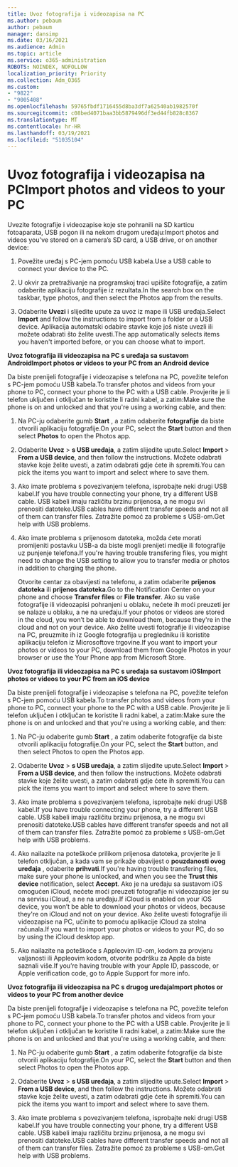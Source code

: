 ```yaml
---
title: Uvoz fotografija i videozapisa na PC
ms.author: pebaum
author: pebaum
manager: dansimp
ms.date: 03/16/2021
ms.audience: Admin
ms.topic: article
ms.service: o365-administration
ROBOTS: NOINDEX, NOFOLLOW
localization_priority: Priority
ms.collection: Adm_O365
ms.custom:
- "9822"
- "9005408"
ms.openlocfilehash: 59765fbdf1716455d8ba3df7a62540ab1982570f
ms.sourcegitcommit: c08bed4071baa3bb5879496df3ed44fb828c8367
ms.translationtype: MT
ms.contentlocale: hr-HR
ms.lasthandoff: 03/19/2021
ms.locfileid: "51035104"
---
```

# <a name="import-photos-and-videos-to-your-pc"></a><span data-ttu-id="09b94-102">Uvoz fotografija i videozapisa na PC</span><span class="sxs-lookup"><span data-stu-id="09b94-102">Import photos and videos to your PC</span></span>

<span data-ttu-id="09b94-103">Uvezite fotografije i videozapise koje ste pohranili na SD karticu fotoaparata, USB pogon ili na nekom drugom uređaju:</span><span class="sxs-lookup"><span data-stu-id="09b94-103">Import photos and videos you've stored on a camera’s SD card, a USB drive, or on another device:</span></span>

1. <span data-ttu-id="09b94-104">Povežite uređaj s PC-jem pomoću USB kabela.</span><span class="sxs-lookup"><span data-stu-id="09b94-104">Use a USB cable to connect your device to the PC.</span></span>

1. <span data-ttu-id="09b94-105">U okvir za pretraživanje na programskoj traci upišite fotografije, a zatim odaberite aplikaciju fotografije iz rezultata.</span><span class="sxs-lookup"><span data-stu-id="09b94-105">In the search box on the taskbar, type photos, and then select the Photos app from the results.</span></span>

1. <span data-ttu-id="09b94-106">Odaberite **Uvezi** i slijedite upute za uvoz iz mape ili USB uređaja.</span><span class="sxs-lookup"><span data-stu-id="09b94-106">Select **Import** and follow the instructions to import from a folder or a USB device.</span></span> <span data-ttu-id="09b94-107">Aplikacija automatski odabire stavke koje još niste uvezli ili možete odabrati što želite uvesti.</span><span class="sxs-lookup"><span data-stu-id="09b94-107">The app automatically selects items you haven't imported before, or you can choose what to import.</span></span>

<span data-ttu-id="09b94-108">**Uvoz fotografija ili videozapisa na PC s uređaja sa sustavom Android**</span><span class="sxs-lookup"><span data-stu-id="09b94-108">**Import photos or videos to your PC from an Android device**</span></span>

<span data-ttu-id="09b94-109">Da biste prenijeli fotografije i videozapise s telefona na PC, povežite telefon s PC-jem pomoću USB kabela.</span><span class="sxs-lookup"><span data-stu-id="09b94-109">To transfer photos and videos from your phone to PC, connect your phone to the PC with a USB cable.</span></span> <span data-ttu-id="09b94-110">Provjerite je li telefon uključen i otključan te koristite li radni kabel, a zatim:</span><span class="sxs-lookup"><span data-stu-id="09b94-110">Make sure the phone is on and unlocked and that you're using a working cable, and then:</span></span>

1. <span data-ttu-id="09b94-111">Na PC-ju odaberite gumb **Start** , a zatim odaberite **fotografije** da biste otvorili aplikaciju fotografije.</span><span class="sxs-lookup"><span data-stu-id="09b94-111">On your PC, select the **Start** button and then select **Photos** to open the Photos app.</span></span>

1. <span data-ttu-id="09b94-112">Odaberite **Uvoz**  >  **s USB uređaja**, a zatim slijedite upute.</span><span class="sxs-lookup"><span data-stu-id="09b94-112">Select **Import** > **From a USB device**, and then follow the instructions.</span></span> <span data-ttu-id="09b94-113">Možete odabrati stavke koje želite uvesti, a zatim odabrati gdje ćete ih spremiti.</span><span class="sxs-lookup"><span data-stu-id="09b94-113">You can pick the items you want to import and select where to save them.</span></span>

1. <span data-ttu-id="09b94-114">Ako imate problema s povezivanjem telefona, isprobajte neki drugi USB kabel.</span><span class="sxs-lookup"><span data-stu-id="09b94-114">If you have trouble connecting your phone, try a different USB cable.</span></span> <span data-ttu-id="09b94-115">USB kabeli imaju različitu brzinu prijenosa, a ne mogu svi prenositi datoteke.</span><span class="sxs-lookup"><span data-stu-id="09b94-115">USB cables have different transfer speeds and not all of them can transfer files.</span></span> <span data-ttu-id="09b94-116">Zatražite pomoć za probleme s USB-om.</span><span class="sxs-lookup"><span data-stu-id="09b94-116">Get help with USB problems.</span></span>

1. <span data-ttu-id="09b94-117">Ako imate problema s prijenosom datoteka, možda ćete morati promijeniti postavku USB-a da biste mogli prenijeti medije ili fotografije uz punjenje telefona.</span><span class="sxs-lookup"><span data-stu-id="09b94-117">If you're having trouble transfering files, you might need to change the USB setting to allow you to transfer media or photos in addition to charging the phone.</span></span> 

    <span data-ttu-id="09b94-118">Otvorite centar za obavijesti na telefonu, a zatim odaberite **prijenos datoteka** ili **prijenos datoteka**.</span><span class="sxs-lookup"><span data-stu-id="09b94-118">Go to the Notification Center on your phone and choose **Transfer files** or **File transfer**.</span></span> <span data-ttu-id="09b94-119">Ako su vaše fotografije ili videozapisi pohranjeni u oblaku, nećete ih moći preuzeti jer se nalaze u oblaku, a ne na uređaju.</span><span class="sxs-lookup"><span data-stu-id="09b94-119">If your photos or videos are stored in the cloud, you won’t be able to download them, because they're in the cloud and not on your device.</span></span> <span data-ttu-id="09b94-120">Ako želite uvesti fotografije ili videozapise na PC, preuzmite ih iz Google fotografija u pregledniku ili koristite aplikaciju telefon iz Microsoftove trgovine.</span><span class="sxs-lookup"><span data-stu-id="09b94-120">If you want to import your photos or videos to your PC, download them from Google Photos in your browser or use the Your Phone app from Microsoft Store.</span></span>

<span data-ttu-id="09b94-121">**Uvoz fotografija ili videozapisa na PC s uređaja sa sustavom iOS**</span><span class="sxs-lookup"><span data-stu-id="09b94-121">**Import photos or videos to your PC from an iOS device**</span></span>

<span data-ttu-id="09b94-122">Da biste prenijeli fotografije i videozapise s telefona na PC, povežite telefon s PC-jem pomoću USB kabela.</span><span class="sxs-lookup"><span data-stu-id="09b94-122">To transfer photos and videos from your phone to PC, connect your phone to the PC with a USB cable.</span></span> <span data-ttu-id="09b94-123">Provjerite je li telefon uključen i otključan te koristite li radni kabel, a zatim:</span><span class="sxs-lookup"><span data-stu-id="09b94-123">Make sure the phone is on and unlocked and that you're using a working cable, and then:</span></span>

1. <span data-ttu-id="09b94-124">Na PC-ju odaberite gumb **Start** , a zatim odaberite fotografije da biste otvorili aplikaciju fotografije.</span><span class="sxs-lookup"><span data-stu-id="09b94-124">On your PC, select the **Start** button, and then select Photos to open the Photos app.</span></span>

1. <span data-ttu-id="09b94-125">Odaberite **Uvoz**  >  **s USB uređaja**, a zatim slijedite upute.</span><span class="sxs-lookup"><span data-stu-id="09b94-125">Select **Import** > **From a USB device**, and then follow the instructions.</span></span> <span data-ttu-id="09b94-126">Možete odabrati stavke koje želite uvesti, a zatim odabrati gdje ćete ih spremiti.</span><span class="sxs-lookup"><span data-stu-id="09b94-126">You can pick the items you want to import and select where to save them.</span></span>

1. <span data-ttu-id="09b94-127">Ako imate problema s povezivanjem telefona, isprobajte neki drugi USB kabel.</span><span class="sxs-lookup"><span data-stu-id="09b94-127">If you have trouble connecting your phone, try a different USB cable.</span></span> <span data-ttu-id="09b94-128">USB kabeli imaju različitu brzinu prijenosa, a ne mogu svi prenositi datoteke.</span><span class="sxs-lookup"><span data-stu-id="09b94-128">USB cables have different transfer speeds and not all of them can transfer files.</span></span> <span data-ttu-id="09b94-129">Zatražite pomoć za probleme s USB-om.</span><span class="sxs-lookup"><span data-stu-id="09b94-129">Get help with USB problems.</span></span>

1. <span data-ttu-id="09b94-130">Ako nailazite na poteškoće prilikom prijenosa datoteka, provjerite je li telefon otključan, a kada vam se prikaže obavijest o **pouzdanosti ovog uređaja** , odaberite **prihvati**.</span><span class="sxs-lookup"><span data-stu-id="09b94-130">If you're having trouble transfering files, make sure your phone is unlocked, and when you see the **Trust this device** notification, select **Accept**.</span></span> <span data-ttu-id="09b94-131">Ako je na uređaju sa sustavom iOS omogućen iCloud, nećete moći preuzeti fotografije ni videozapise jer su na servisu iCloud, a ne na uređaju.</span><span class="sxs-lookup"><span data-stu-id="09b94-131">If iCloud is enabled on your iOS device, you won’t be able to download your photos or videos, because they're on iCloud and not on your device.</span></span> <span data-ttu-id="09b94-132">Ako želite uvesti fotografije ili videozapise na PC, učinite to pomoću aplikacije iCloud za stolna računala.</span><span class="sxs-lookup"><span data-stu-id="09b94-132">If you want to import your photos or videos to your PC, do so by using the iCloud desktop app.</span></span>

1. <span data-ttu-id="09b94-133">Ako nailazite na poteškoće s Appleovim ID-om, kodom za provjeru valjanosti ili Appleovim kodom, otvorite podršku za Apple da biste saznali više.</span><span class="sxs-lookup"><span data-stu-id="09b94-133">If you’re having trouble with your Apple ID, passcode, or Apple verification code, go to Apple Support for more info.</span></span>

<span data-ttu-id="09b94-134">**Uvoz fotografija ili videozapisa na PC s drugog uređaja**</span><span class="sxs-lookup"><span data-stu-id="09b94-134">**Import photos or videos to your PC from another device**</span></span>

<span data-ttu-id="09b94-135">Da biste prenijeli fotografije i videozapise s telefona na PC, povežite telefon s PC-jem pomoću USB kabela.</span><span class="sxs-lookup"><span data-stu-id="09b94-135">To transfer photos and videos from your phone to PC, connect your phone to the PC with a USB cable.</span></span> <span data-ttu-id="09b94-136">Provjerite je li telefon uključen i otključan te koristite li radni kabel, a zatim:</span><span class="sxs-lookup"><span data-stu-id="09b94-136">Make sure the phone is on and unlocked and that you're using a working cable, and then:</span></span>

1. <span data-ttu-id="09b94-137">Na PC-ju odaberite gumb **Start** , a zatim odaberite fotografije da biste otvorili aplikaciju fotografije.</span><span class="sxs-lookup"><span data-stu-id="09b94-137">On your PC, select the **Start** button and then select Photos to open the Photos app.</span></span>

1. <span data-ttu-id="09b94-138">Odaberite **Uvoz**  >  **s USB uređaja**, a zatim slijedite upute.</span><span class="sxs-lookup"><span data-stu-id="09b94-138">Select **Import** > **From a USB device**, and then follow the instructions.</span></span> <span data-ttu-id="09b94-139">Možete odabrati stavke koje želite uvesti, a zatim odabrati gdje ćete ih spremiti.</span><span class="sxs-lookup"><span data-stu-id="09b94-139">You can pick the items you want to import and select where to save them.</span></span>

1. <span data-ttu-id="09b94-140">Ako imate problema s povezivanjem telefona, isprobajte neki drugi USB kabel.</span><span class="sxs-lookup"><span data-stu-id="09b94-140">If you have trouble connecting your phone, try a different USB cable.</span></span> <span data-ttu-id="09b94-141">USB kabeli imaju različitu brzinu prijenosa, a ne mogu svi prenositi datoteke.</span><span class="sxs-lookup"><span data-stu-id="09b94-141">USB cables have different transfer speeds and not all of them can transfer files.</span></span> <span data-ttu-id="09b94-142">Zatražite pomoć za probleme s USB-om.</span><span class="sxs-lookup"><span data-stu-id="09b94-142">Get help with USB problems.</span></span>



